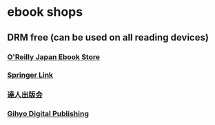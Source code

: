 # ebook shops

## DRM free (can be used on all reading devices)

### [O'Reilly Japan Ebook Store](https://www.oreilly.co.jp/ebook/)

### [Springer Link](https://link.springer.com/)

### [達人出版会](https://tatsu-zine.com/)

### [Gihyo Digital Publishing](https://gihyo.jp/dp)
